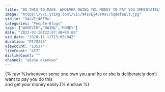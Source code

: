 ```yaml
---
title: "DO THIS TO MAKE  WHOEVER OWING YOU MONEY TO PAY YOU IMMEDIATELY."
image: "https:\/\/i.ytimg.com\/vi\/94sVEj46FMw\/hqdefault.jpg"
vid_id: "94sVEj46FMw"
categories: "People-Blogs"
tags: ["WHOEVER","OWING","MONEY"]
date: "2022-02-26T22:07:40+03:00"
vid_date: "2020-11-11T15:03:04Z"
duration: "PT7M25S"
viewcount: "13537"
likeCount: "457"
dislikeCount: ""
channel: "ekene ekenkwo"
---
```

{% raw %}whenever some one own you and he or she is deliberately don't want to pay you do this<br />and get your money easily.{% endraw %}
